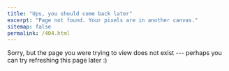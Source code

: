 ```yaml
---
title: "Ups, you should come back later"
excerpt: "Page not found. Your pixels are in another canvas."
sitemap: false
permalink: /404.html
---
```


Sorry, but the page you were trying to view does not exist --- perhaps you can try refreshing this page later :)

<script type="text/javascript">
  var GOOG_FIXURL_LANG = 'en';
  var GOOG_FIXURL_SITE = '{{ site.url }}'
</script>
<script type="text/javascript"
  src="//linkhelp.clients.google.com/tbproxy/lh/wm/fixurl.js">
</script>
